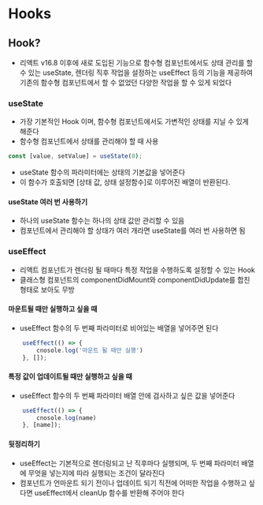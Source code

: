 # Hooks

## Hook?

- 리액트 v16.8 이후에 새로 도입된 기능으로 함수형 컴포넌트에서도 상태 관리를 할 수 있는 useState, 렌더링 직후 작업을 설정하는 useEffect 등의 기능을 제공하여 기존의 함수형 컴포넌트에서 할 수 없었던 다양한 작업을 할 수 있게 되었다

### useState

- 가장 기본적인 Hook 이며, 함수형 컴포넌트에서도 가변적인 상태를 지닐 수 있게 해준다
- 함수형 컴포넌트에서 상태를 관리해야 할 때 사용

```javaScript
const [value, setValue] = useState(0); 
```

- useState 함수의 파라미터에는 상태의 기본값을 넣어준다
- 이 함수가 호출되면 [상태 값, 상태 설정함수]로 이루어진 배열이 반환된다.

#### useState 여러 번 사용하기

- 하나의 useState 함수는 하나의 상태 값만 관리할 수 있음
- 컴포넌트에서 관리해야 할 상태가 여러 개라면 useState를 여러 번 사용하면 됨

### useEffect

- 리액트 컴포넌트가 렌더링 될 때마다 특정 작업을 수행하도록 설정할 수 있는 Hook
- 클래스형 컴포넌트의 componentDidMount와 componentDidUpdate를 합친 형태로 보아도 무방

#### 마운트될 때만 실행하고 싶을 때

- useEffect 함수의 두 번째 파라미터로 비어있는 배열을 넣어주면 된다

```javaScript
    useEffect(() => {
        cnosole.log('마운트 될 때만 실행')
    }, []);
```

#### 특정 값이 업데이트될 때만 실행하고 싶을 때

- useEffect 함수의 두 번째 파라미터 배열 안에 검사하고 싶은 값을 넣어준다

```javaScript
    useEffect(() => {
        cnosole.log(name)
    }, [name]);
```

#### 뒷정리하기

- useEffect는 기본적으로 렌더링되고 난 직후마다 실행되며, 두 번째 파라미터 배열에 무엇을 넣는지에 따라 실행되는 조건이 달라진다
- 컴포넌트가 언마운트 되기 전이나 업데이트 되기 직전에 어떠한 작업을 수행하고 싶다면 useEffect에서 cleanUp 함수를 반환해 주어야 한다

